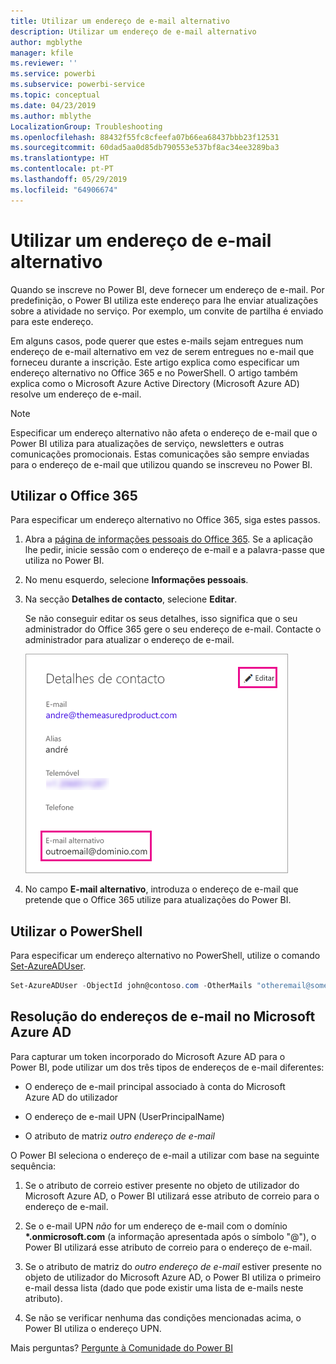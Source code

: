 ```yaml
---
title: Utilizar um endereço de e-mail alternativo
description: Utilizar um endereço de e-mail alternativo
author: mgblythe
manager: kfile
ms.reviewer: ''
ms.service: powerbi
ms.subservice: powerbi-service
ms.topic: conceptual
ms.date: 04/23/2019
ms.author: mblythe
LocalizationGroup: Troubleshooting
ms.openlocfilehash: 88432f55fc8cfeefa07b66ea68437bbb23f12531
ms.sourcegitcommit: 60dad5aa0d85db790553e537bf8ac34ee3289ba3
ms.translationtype: HT
ms.contentlocale: pt-PT
ms.lasthandoff: 05/29/2019
ms.locfileid: "64906674"
---
```

# <a name="use-an-alternate-email-address"></a>Utilizar um endereço de e-mail alternativo

Quando se inscreve no Power BI, deve fornecer um endereço de e-mail. Por predefinição, o Power BI utiliza este endereço para lhe enviar atualizações sobre a atividade no serviço. Por exemplo, um convite de partilha é enviado para este endereço.

Em alguns casos, pode querer que estes e-mails sejam entregues num endereço de e-mail alternativo em vez de serem entregues no e-mail que forneceu durante a inscrição. Este artigo explica como especificar um endereço alternativo no Office 365 e no PowerShell. O artigo também explica como o Microsoft Azure Active Directory (Microsoft Azure AD) resolve um endereço de e-mail.

> [!NOTE]
> Especificar um endereço alternativo não afeta o endereço de e-mail que o Power BI utiliza para atualizações de serviço, newsletters e outras comunicações promocionais. Estas comunicações são sempre enviadas para o endereço de e-mail que utilizou quando se inscreveu no Power BI.

## <a name="use-office-365"></a>Utilizar o Office 365

Para especificar um endereço alternativo no Office 365, siga estes passos.

1. Abra a [página de informações pessoais do Office 365](https://portal.office.com/account/#personalinfo). Se a aplicação lhe pedir, inicie sessão com o endereço de e-mail e a palavra-passe que utiliza no Power BI.

1. No menu esquerdo, selecione **Informações pessoais**.

1. Na secção **Detalhes de contacto**, selecione **Editar**.

    Se não conseguir editar os seus detalhes, isso significa que o seu administrador do Office 365 gere o seu endereço de e-mail. Contacte o administrador para atualizar o endereço de e-mail.

    ![Detalhes de contacto](media/service-admin-alternate-email-address-for-power-bi/contact-details.png)

1. No campo **E-mail alternativo**, introduza o endereço de e-mail que pretende que o Office 365 utilize para atualizações do Power BI.

## <a name="use-powershell"></a>Utilizar o PowerShell

Para especificar um endereço alternativo no PowerShell, utilize o comando [Set-AzureADUser](/powershell/module/azuread/set-azureaduser/).

```powershell
Set-AzureADUser -ObjectId john@contoso.com -OtherMails "otheremail@somedomain.com"
```

## <a name="email-address-resolution-in-azure-ad"></a>Resolução do endereços de e-mail no Microsoft Azure AD

Para capturar um token incorporado do Microsoft Azure AD para o Power BI, pode utilizar um dos três tipos de endereços de e-mail diferentes:

* O endereço de e-mail principal associado à conta do Microsoft Azure AD do utilizador

* O endereço de e-mail UPN (UserPrincipalName)

* O atributo de matriz *outro endereço de e-mail*

O Power BI seleciona o endereço de e-mail a utilizar com base na seguinte sequência:

1. Se o atributo de correio estiver presente no objeto de utilizador do Microsoft Azure AD, o Power BI utilizará esse atributo de correio para o endereço de e-mail.

1. Se o e-mail UPN *não* for um endereço de e-mail com o domínio **\*.onmicrosoft.com** (a informação apresentada após o símbolo "\@"), o Power BI utilizará esse atributo de correio para o endereço de e-mail.

1. Se o atributo de matriz do *outro endereço de e-mail* estiver presente no objeto de utilizador do Microsoft Azure AD, o Power BI utiliza o primeiro e-mail dessa lista (dado que pode existir uma lista de e-mails neste atributo).

1. Se não se verificar nenhuma das condições mencionadas acima, o Power BI utiliza o endereço UPN.

Mais perguntas? [Pergunte à Comunidade do Power BI](http://community.powerbi.com/)